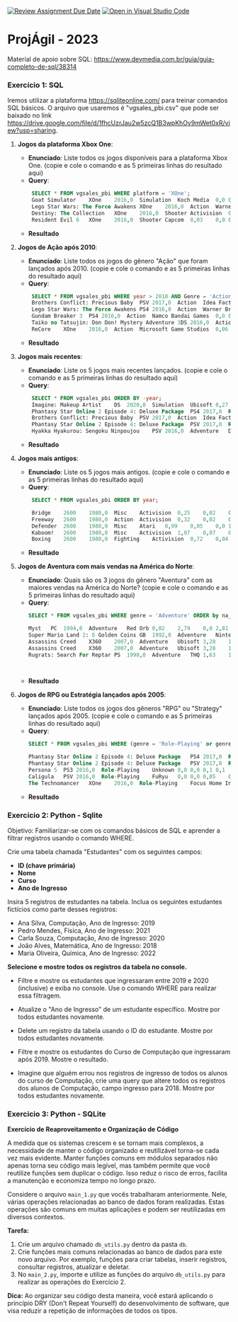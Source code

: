 [![Review Assignment Due Date](https://classroom.github.com/assets/deadline-readme-button-24ddc0f5d75046c5622901739e7c5dd533143b0c8e959d652212380cedb1ea36.svg)](https://classroom.github.com/a/GsJsnvSu)
[![Open in Visual Studio Code](https://classroom.github.com/assets/open-in-vscode-718a45dd9cf7e7f842a935f5ebbe5719a5e09af4491e668f4dbf3b35d5cca122.svg)](https://classroom.github.com/online_ide?assignment_repo_id=11573533&assignment_repo_type=AssignmentRepo)
# ProjÁgil - 2023

Material de apoio sobre SQL: https://www.devmedia.com.br/guia/guia-completo-de-sql/38314

### Exercício 1: SQL

Iremos utilizar a plataforma https://sqliteonline.com/ para treinar comandos SQL básicos. O arquivo que usaremos é "vgsales_pbi.csv" que pode ser baixado no link https://drive.google.com/file/d/1fhcUzrJau2w5zcQ1B3wpKhOv9mWet0xR/view?usp=sharing.

1. **Jogos da plataforma Xbox One**:
   - **Enunciado**: Liste todos os jogos disponíveis para a plataforma Xbox One. (copie e cole o comando e as 5 primeiras linhas do resultado aqui)
   - **Query**:
     ```sql
      SELECT * FROM vgsales_pbi WHERE platform = 'XOne';
      Goat Simulator	XOne	2016,0	Simulation	Koch Media	0,0	0,01	0,0	0,01
      Lego Star Wars: The Force Awakens	XOne	2016,0	Action	Warner Bros. Interactive Entertainment	0,12	0,1	0,0	0,24
      Destiny: The Collection	XOne	2016,0	Shooter	Activision	0,01	0,02	0,0	0,04
      Resident Evil 6	XOne	2016,0	Shooter	Capcom	0,03	0,0	0,0	0,04
     ```
   - **Resultado**
    


2. **Jogos de Ação após 2010**:
   - **Enunciado**: Liste todos os jogos do gênero "Ação" que foram lançados após 2010.  (copie e cole o comando e as 5 primeiras linhas do resultado aqui)
   - **Query**:
     ```sql
      SELECT * FROM vgsales_pbi WHERE year > 2010 AND Genre = 'Action';
      Brothers Conflict: Precious Baby	PSV	2017,0	Action	Idea Factory	0,0	0,0	0,01	0,01
      Lego Star Wars: The Force Awakens	PS4	2016,0	Action	Warner Bros. Interactive Entertainment	0,14	0,32	0,0	0,54
      Gundam Breaker 3	PS4	2016,0	Action	Namco Bandai Games	0,0	0,0	0,09	0,09
      Taiko no Tatsujin: Don Don! Mystery Adventure	3DS	2016,0	Action	Namco Bandai Games	0,0	0,0	0,09	0,09
      ReCore	XOne	2016,0	Action	Microsoft Game Studios	0,06	0,03	0,0	0,1
     ```
   - **Resultado**
    


3. **Jogos mais recentes**:
   - **Enunciado**: Liste os 5 jogos mais recentes lançados.  (copie e cole o comando e as 5 primeiras linhas do resultado aqui)
   - **Query**:
     ```sql
      SELECT * FROM vgsales_pbi ORDER BY -year;
      Imagine: Makeup Artist	DS	2020,0	Simulation	Ubisoft	0,27	0,0	0,0	0,29
      Phantasy Star Online 2 Episode 4: Deluxe Package	PS4	2017,0	Role-Playing	Sega	0,0	0,0	0,03	0,03
      Brothers Conflict: Precious Baby	PSV	2017,0	Action	Idea Factory	0,0	0,0	0,01	0,01
      Phantasy Star Online 2 Episode 4: Deluxe Package	PSV	2017,0	Role-Playing	Sega	0,0	0,0	0,01	0,01
      Hyakka Hyakurou: Sengoku Ninpoujou	PSV	2016,0	Adventure	D3Publisher	0,0	0,0	0,02	0,02
     ```
   - **Resultado**
    


4. **Jogos mais antigos**:
   - **Enunciado**: Liste os 5 jogos mais antigos.  (copie e cole o comando e as 5 primeiras linhas do resultado aqui)
   - **Query**:
     ```sql
      SELECT * FROM vgsales_pbi ORDER BY year;

      Bridge	2600	1980,0	Misc	Activision	0,25	0,02	0,0	0,27
      Freeway	2600	1980,0	Action	Activision	0,32	0,02	0,0	0,34
      Defender	2600	1980,0	Misc	Atari	0,99	0,05	0,0	1,05
      Kaboom!	2600	1980,0	Misc	Activision	1,07	0,07	0,0	1,15
      Boxing	2600	1980,0	Fighting	Activision	0,72	0,04	0,0	0,77

     ```
   - **Resultado**
    


5. **Jogos de Aventura com mais vendas na América do Norte**:
   - **Enunciado**: Quais são os 3 jogos do gênero "Aventura" com as maiores vendas na América do Norte?  (copie e cole o comando e as 5 primeiras linhas do resultado aqui)
   - **Query**:
     ```sql
     SELECT * FROM vgsales_pbi WHERE genre = 'Adventure' ORDER by na_sales DESC;

     Myst	PC	1994,0	Adventure	Red Orb	0,02	2,79	0,0	2,81
     Super Mario Land 2: 6 Golden Coins	GB	1992,0	Adventure	Nintendo	6,16	2,04	2,69	11,18
     Assassins Creed	X360	2007,0	Adventure	Ubisoft	3,28	1,65	0,07	5,55
     Assassins Creed	X360	2007,0	Adventure	Ubisoft	3,28	1,65	0,07	5,55
     Rugrats: Search For Reptar	PS	1998,0	Adventure	THQ	1,63	1,53	0,0	3,34

      
     ```
   - **Resultado**
    


	 
6. **Jogos de RPG ou Estratégia lançados após 2005**:
   - **Enunciado**: Liste todos os jogos dos gêneros "RPG" ou "Strategy" lançados após 2005.  (copie e cole o comando e as 5 primeiras linhas do resultado aqui)
   - **Query**:
     ```sql
     SELECT * FROM vgsales_pbi WHERE (genre = 'Role-Playing' or genre = 'Strategy') and year > 2005  ;
     
     Phantasy Star Online 2 Episode 4: Deluxe Package	PS4	2017,0	Role-Playing	Sega	0,0	0,0	0,03	0,03
     Phantasy Star Online 2 Episode 4: Deluxe Package	PSV	2017,0	Role-Playing	Sega	0,0	0,0	0,01	0,01
     Persona 5	PS3	2016,0	Role-Playing	Unknown	0,0	0,0	0,1	0,1
     Caligula	PSV	2016,0	Role-Playing	FuRyu	0,0	0,0	0,05	0,05
     The Technomancer	XOne	2016,0	Role-Playing	Focus Home Interactive	0,01	0,01	0,0	0,02
     ```
   - **Resultado**
    



### Exercício 2: Python - Sqlite

Objetivo: Familiarizar-se com os comandos básicos de SQL e aprender a filtrar registros usando o comando WHERE.

Crie uma tabela chamada "Estudantes" com os seguintes campos:

- **ID (chave primária)**
- **Nome**
- **Curso**
- **Ano de Ingresso**

Insira 5 registros de estudantes na tabela. Inclua os seguintes estudantes fictícios como parte desses registros:

- Ana Silva, Computação, Ano de Ingresso: 2019
- Pedro Mendes, Física, Ano de Ingresso: 2021
- Carla Souza, Computação, Ano de Ingresso: 2020
- João Alves, Matemática, Ano de Ingresso: 2018
- Maria Oliveira, Química, Ano de Ingresso: 2022
 
**Selecione e mostre todos os registros da tabela no console.**

- Filtre e mostre os estudantes que ingressaram entre 2019 e 2020 (inclusive) e exiba no console. Use o comando WHERE para realizar essa filtragem.

- Atualize o "Ano de Ingresso" de um estudante específico. Mostre por todos estudantes novamente.

- Delete um registro da tabela usando o ID do estudante. Mostre por todos estudantes novamente.

- Filtre e mostre os estudantes do Curso de Computação que ingressaram após 2019. Mostre o resultado.

- Imagine que alguém errou nos registros de ingresso de todos os alunos do curso de Computação, crie uma query que altere todos os registros dos alunos de Computação, campo ingresso para 2018. Mostre por todos estudantes novamente.




### Exercicio 3: Python - SQLite

**Exercício de Reaproveitamento e Organização de Código**

A medida que os sistemas crescem e se tornam mais complexos, a necessidade de manter o código organizado e reutilizável torna-se cada vez mais evidente. Manter funções comuns em módulos separados não apenas torna seu código mais legível, mas também permite que você reutilize funções sem duplicar o código. Isso reduz o risco de erros, facilita a manutenção e economiza tempo no longo prazo.

Considere o arquivo `main_1.py` que vocês trabalharam anteriormente. Nele, várias operações relacionadas ao banco de dados foram realizadas. Estas operações são comuns em muitas aplicações e podem ser reutilizadas em diversos contextos.

**Tarefa:** 

1. Crie um arquivo chamado `db_utils.py` dentro da pasta `db`.
2. Crie funções mais comuns relacionadas ao banco de dados para este novo arquivo. Por exemplo, funções para criar tabelas, inserir registros, consultar registros, atualizar e deletar.
3. No `main_2.py`, importe e utilize as funções do arquivo `db_utils.py` para realizar as operações do Exercício 2.

**Dica:** Ao organizar seu código desta maneira, você estará aplicando o princípio DRY (Don't Repeat Yourself) do desenvolvimento de software, que visa reduzir a repetição de informações de todos os tipos.